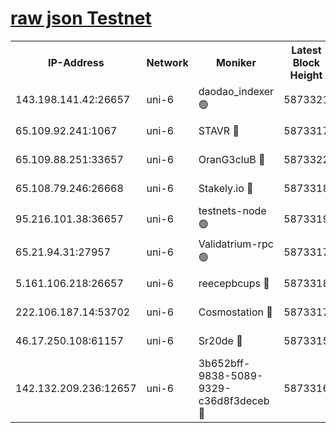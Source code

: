 [raw json Testnet](https://rpc-check.junot.stavr.tech/junot/rpc-junot-result.json)
=


<table><tr><th>IP-Address</th><th>Network</th><th>Moniker</th><th>Latest Block Height</th><th>Earliest Block Height</th><th>Catching Up</th><th>Tx Index</th><th>Voting Power</th><th>Scan Time</th></tr><tr><td>143.198.141.42:26657</td><td>uni-6</td><td>daodao_indexer 🟢</td><td>5873321</td><td>1</td><td>False</td><td>off</td><td>0</td><td>2023-12-07T23:14:59.711342380UTC</td></tr><tr><td>65.109.92.241:1067</td><td>uni-6</td><td>STAVR 🔴</td><td>5873317</td><td>1138541</td><td>False</td><td>on</td><td>6042</td><td>2023-12-07T23:14:49.110183854UTC</td></tr><tr><td>65.109.88.251:33657</td><td>uni-6</td><td>OranG3cluB 🔴</td><td>5873322</td><td>1138541</td><td>False</td><td>on</td><td>11</td><td>2023-12-07T23:15:04.201028501UTC</td></tr><tr><td>65.108.79.246:26668</td><td>uni-6</td><td>Stakely.io 🔴</td><td>5873318</td><td>1570872</td><td>False</td><td>on</td><td>1192034</td><td>2023-12-07T23:14:50.179690041UTC</td></tr><tr><td>95.216.101.38:36657</td><td>uni-6</td><td>testnets-node 🟢</td><td>5873319</td><td>1615130</td><td>False</td><td>on</td><td>0</td><td>2023-12-07T23:14:52.631859852UTC</td></tr><tr><td>65.21.94.31:27957</td><td>uni-6</td><td>Validatrium-rpc 🟢</td><td>5873317</td><td>2943363</td><td>False</td><td>on</td><td>0</td><td>2023-12-07T23:14:44.650922809UTC</td></tr><tr><td>5.161.106.218:26657</td><td>uni-6</td><td>reecepbcups 🔴</td><td>5873318</td><td>4468422</td><td>False</td><td>on</td><td>105015</td><td>2023-12-07T23:14:49.803421145UTC</td></tr><tr><td>222.106.187.14:53702</td><td>uni-6</td><td>Cosmostation 🔴</td><td>5873317</td><td>5344501</td><td>False</td><td>on</td><td>110003</td><td>2023-12-07T23:14:42.153950821UTC</td></tr><tr><td>46.17.250.108:61157</td><td>uni-6</td><td>Sr20de 🔴</td><td>5873315</td><td>5727371</td><td>False</td><td>on</td><td>28</td><td>2023-12-07T23:14:36.427092621UTC</td></tr><tr><td>142.132.209.236:12657</td><td>uni-6</td><td>3b652bff-9838-5089-9329-c36d8f3deceb 🔴</td><td>5873316</td><td>5861280</td><td>False</td><td>on</td><td>157563</td><td>2023-12-07T23:14:40.856476986UTC</td></tr></table>